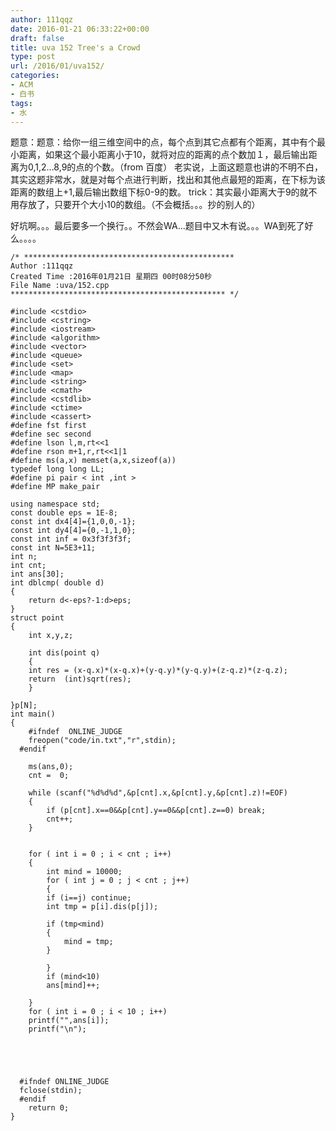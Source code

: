 ```yaml
---
author: 111qqz
date: 2016-01-21 06:33:22+00:00
draft: false
title: uva 152 Tree's a Crowd
type: post
url: /2016/01/uva152/
categories:
- ACM
- 白书
tags:
- 水
---
```


题意：题意：给你一组三维空间中的点，每个点到其它点都有个距离，其中有个最小距离，如果这个最小距离小于10，就将对应的距离的点个数加１，最后输出距离为0,1,2...8,9的点的个数。（from 百度）
老实说，上面这题意也讲的不明不白，其实这题非常水，就是对每个点进行判断，找出和其他点最短的距离，在下标为该距离的数组上+1,最后输出数组下标0-9的数。
trick：其实最小距离大于9的就不用存放了，只要开个大小10的数组。（不会概括。。。抄的别人的）

好坑啊。。。最后要多一个换行。。不然会WA...题目中又木有说。。。WA到死了好么。。。。

 

    
    /* ***********************************************
    Author :111qqz
    Created Time :2016年01月21日 星期四 00时08分50秒
    File Name :uva/152.cpp
    ************************************************ */
    
    #include <cstdio>
    #include <cstring>
    #include <iostream>
    #include <algorithm>
    #include <vector>
    #include <queue>
    #include <set>
    #include <map>
    #include <string>
    #include <cmath>
    #include <cstdlib>
    #include <ctime>
    #include <cassert>
    #define fst first
    #define sec second
    #define lson l,m,rt<<1
    #define rson m+1,r,rt<<1|1
    #define ms(a,x) memset(a,x,sizeof(a))
    typedef long long LL;
    #define pi pair < int ,int >
    #define MP make_pair
    
    using namespace std;
    const double eps = 1E-8;
    const int dx4[4]={1,0,0,-1};
    const int dy4[4]={0,-1,1,0};
    const int inf = 0x3f3f3f3f;
    const int N=5E3+11;
    int n;
    int cnt;
    int ans[30];
    int dblcmp( double d)
    {
        return d<-eps?-1:d>eps;
    }
    struct point 
    {
        int x,y,z;
    
        int dis(point q)
        {
    	int res = (x-q.x)*(x-q.x)+(y-q.y)*(y-q.y)+(z-q.z)*(z-q.z);
    	return  (int)sqrt(res);
        }
        
    }p[N];
    int main()
    {
    	#ifndef  ONLINE_JUDGE 
    	freopen("code/in.txt","r",stdin);
      #endif
    
    	ms(ans,0);
    	cnt =  0;
    	
    	while (scanf("%d%d%d",&p[cnt].x,&p[cnt].y,&p[cnt].z)!=EOF)
    	{
    	    if (p[cnt].x==0&&p[cnt].y==0&&p[cnt].z==0) break;
    	    cnt++;
    	}
    	
    	
    	for ( int i = 0 ; i < cnt ; i++)
    	{
    	    int mind = 10000;
    	    for ( int j = 0 ; j < cnt ; j++)
    	    {
    		if (i==j) continue;
    		int tmp = p[i].dis(p[j]);
    
    		if (tmp<mind)
    		{
    		    mind = tmp;
    		}
    
    	    }
    		if (mind<10) 	
    		ans[mind]++;
    	    
    	}	
    	for ( int i = 0 ; i < 10 ; i++)
    	printf("",ans[i]);
    	printf("\n");
    
    	
    	
    
    
      #ifndef ONLINE_JUDGE  
      fclose(stdin);
      #endif
        return 0;
    }
    



